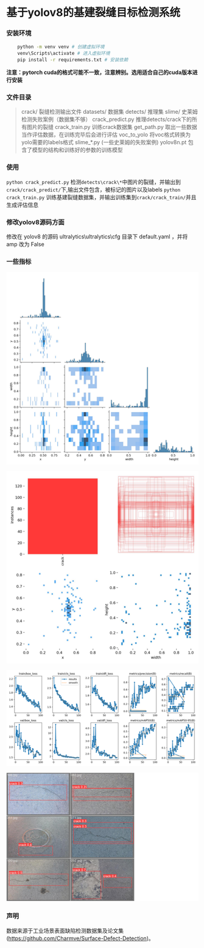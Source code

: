 # 基于yolov8的基建裂缝目标检测系统

### 安装环境
```bash
    python -m venv venv # 创建虚拟环境
    venv\Scripts\activate # 进入虚拟环境
    pip install -r requirements.txt # 安装依赖
```
**注意：pytorch cuda的格式可能不一致，注意辨别。选用适合自己的cuda版本进行安装**

### 文件目录
> crack/ 裂缝检测输出文件
> datasets/ 数据集
> detects/ 推理集
> slime/ 史莱姆检测失败案例（数据集不够）
> crack_predict.py 推理detects/crack下的所有图片的裂缝
> crack_train.py 训练crack数据集
> get_path.py 取出一些数据当作评估数据，在训练完毕后会进行评估
> voc_to_yolo 将voc格式转换为yolo需要的labels格式
> slime_*.py (一些史莱姆的失败案例)
> yolov8n.pt 包含了模型的结构和训练好的参数的训练模型

### 使用
`python crack_predict.py` 检测`detects\crack\*`中图片的裂缝，并输出到`crack/crack_predict/`下,输出文件包含，被标记的图片以及labels
`python crack_train.py` 训练基建裂缝数据集，并输出训练集到`crack/crack_train/`并且生成评估信息

### 修改yolov8源码方面
修改在 yolov8 的源码 ultralytics\ultralytics\cfg 目录下 default.yaml ，并将 amp 改为 False


### 一些指标
![Alt text](crack\crack_train\labels_correlogram.jpg)

![Alt text](crack\crack_train\labels.jpg)

![Alt text](crack\crack_train\results.png)

![Alt text](crack\crack_train\val_batch1_pred.jpg)


### 声明
数据来源于工业场景表面缺陷检测数据集及论文集(https://github.com/Charmve/Surface-Defect-Detection)。